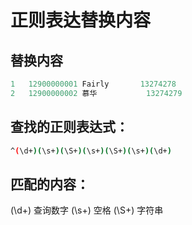 # 正则表达替换内容

## 替换内容
```sql
1	12900000001	Fairly		 13274278
2	12900000002	慕华		     13274279
```

## 查找的正则表达式：
```sh
^(\d+)(\s+)(\S+)(\s+)(\S+)(\s+)(\d+)
```

## 匹配的内容：
(\d+) 查询数字
(\s+) 空格
(\S+) 字符串


